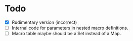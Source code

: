 # Todo

- [x] Rudimentary version (incorrect)
- [ ] Internal code for parameters in nested macro definitions.
- [ ] Macro table maybe should be a Set instead of a Map.